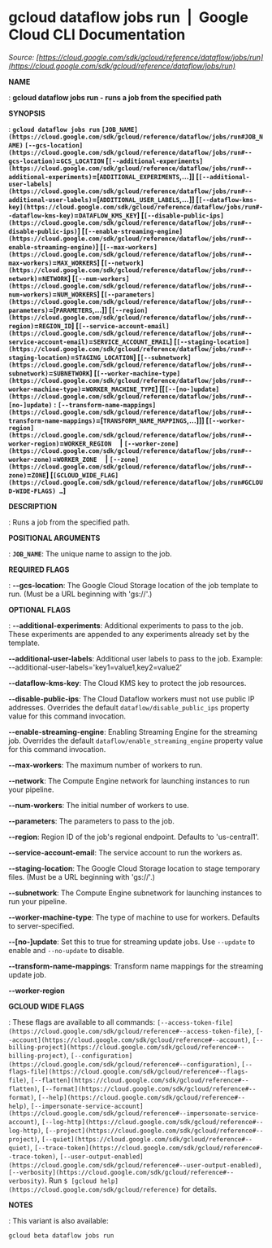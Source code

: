 # gcloud dataflow jobs run  |  Google Cloud CLI Documentation

*Source: [https://cloud.google.com/sdk/gcloud/reference/dataflow/jobs/run](https://cloud.google.com/sdk/gcloud/reference/dataflow/jobs/run)*

**NAME**

: **gcloud dataflow jobs run - runs a job from the specified path**

**SYNOPSIS**

: **`gcloud dataflow jobs run` `[JOB_NAME](https://cloud.google.com/sdk/gcloud/reference/dataflow/jobs/run#JOB_NAME)` `[--gcs-location](https://cloud.google.com/sdk/gcloud/reference/dataflow/jobs/run#--gcs-location)`=`GCS_LOCATION` [`[--additional-experiments](https://cloud.google.com/sdk/gcloud/reference/dataflow/jobs/run#--additional-experiments)`=[`ADDITIONAL_EXPERIMENTS`,…]] [`[--additional-user-labels](https://cloud.google.com/sdk/gcloud/reference/dataflow/jobs/run#--additional-user-labels)`=[`ADDITIONAL_USER_LABELS`,…]] [`[--dataflow-kms-key](https://cloud.google.com/sdk/gcloud/reference/dataflow/jobs/run#--dataflow-kms-key)`=`DATAFLOW_KMS_KEY`] [`[--disable-public-ips](https://cloud.google.com/sdk/gcloud/reference/dataflow/jobs/run#--disable-public-ips)`] [`[--enable-streaming-engine](https://cloud.google.com/sdk/gcloud/reference/dataflow/jobs/run#--enable-streaming-engine)`] [`[--max-workers](https://cloud.google.com/sdk/gcloud/reference/dataflow/jobs/run#--max-workers)`=`MAX_WORKERS`] [`[--network](https://cloud.google.com/sdk/gcloud/reference/dataflow/jobs/run#--network)`=`NETWORK`] [`[--num-workers](https://cloud.google.com/sdk/gcloud/reference/dataflow/jobs/run#--num-workers)`=`NUM_WORKERS`] [`[--parameters](https://cloud.google.com/sdk/gcloud/reference/dataflow/jobs/run#--parameters)`=[`PARAMETERS`,…]] [`[--region](https://cloud.google.com/sdk/gcloud/reference/dataflow/jobs/run#--region)`=`REGION_ID`] [`[--service-account-email](https://cloud.google.com/sdk/gcloud/reference/dataflow/jobs/run#--service-account-email)`=`SERVICE_ACCOUNT_EMAIL`] [`[--staging-location](https://cloud.google.com/sdk/gcloud/reference/dataflow/jobs/run#--staging-location)`=`STAGING_LOCATION`] [`[--subnetwork](https://cloud.google.com/sdk/gcloud/reference/dataflow/jobs/run#--subnetwork)`=`SUBNETWORK`] [`[--worker-machine-type](https://cloud.google.com/sdk/gcloud/reference/dataflow/jobs/run#--worker-machine-type)`=`WORKER_MACHINE_TYPE`] [[`[--[no-]update](https://cloud.google.com/sdk/gcloud/reference/dataflow/jobs/run#--[no-]update)` : `[--transform-name-mappings](https://cloud.google.com/sdk/gcloud/reference/dataflow/jobs/run#--transform-name-mappings)`=[`TRANSFORM_NAME_MAPPINGS`,…]]] [`[--worker-region](https://cloud.google.com/sdk/gcloud/reference/dataflow/jobs/run#--worker-region)`=`WORKER_REGION`     | `[--worker-zone](https://cloud.google.com/sdk/gcloud/reference/dataflow/jobs/run#--worker-zone)`=`WORKER_ZONE`     | `[--zone](https://cloud.google.com/sdk/gcloud/reference/dataflow/jobs/run#--zone)`=`ZONE`] [`[GCLOUD_WIDE_FLAG](https://cloud.google.com/sdk/gcloud/reference/dataflow/jobs/run#GCLOUD-WIDE-FLAGS) …`]**

**DESCRIPTION**

: Runs a job from the specified path.

**POSITIONAL ARGUMENTS**

: **`JOB_NAME`**:
The unique name to assign to the job.

**REQUIRED FLAGS**

: **--gcs-location**:
The Google Cloud Storage location of the job template to run. (Must be a URL
beginning with 'gs://'.)

**OPTIONAL FLAGS**

: **--additional-experiments**:
Additional experiments to pass to the job. These experiments are appended to any
experiments already set by the template.

**--additional-user-labels**:
Additional user labels to pass to the job. Example:
--additional-user-labels='key1=value1,key2=value2'

**--dataflow-kms-key**:
The Cloud KMS key to protect the job resources.

**--disable-public-ips**:
The Cloud Dataflow workers must not use public IP addresses. Overrides the
default `dataflow/disable_public_ips` property value for this command
invocation.

**--enable-streaming-engine**:
Enabling Streaming Engine for the streaming job. Overrides the default
`dataflow/enable_streaming_engine` property value for this command
invocation.

**--max-workers**:
The maximum number of workers to run.

**--network**:
The Compute Engine network for launching instances to run your pipeline.

**--num-workers**:
The initial number of workers to use.

**--parameters**:
The parameters to pass to the job.

**--region**:
Region ID of the job's regional endpoint. Defaults to 'us-central1'.

**--service-account-email**:
The service account to run the workers as.

**--staging-location**:
The Google Cloud Storage location to stage temporary files. (Must be a URL
beginning with 'gs://'.)

**--subnetwork**:
The Compute Engine subnetwork for launching instances to run your pipeline.

**--worker-machine-type**:
The type of machine to use for workers. Defaults to server-specified.

**--[no-]update**:
Set this to true for streaming update jobs. Use `--update` to enable
and `--no-update` to disable.

**--transform-name-mappings**:
Transform name mappings for the streaming update job.

**--worker-region**

**GCLOUD WIDE FLAGS**

: These flags are available to all commands: `[--access-token-file](https://cloud.google.com/sdk/gcloud/reference#--access-token-file)`,
`[--account](https://cloud.google.com/sdk/gcloud/reference#--account)`, `[--billing-project](https://cloud.google.com/sdk/gcloud/reference#--billing-project)`,
`[--configuration](https://cloud.google.com/sdk/gcloud/reference#--configuration)`,
`[--flags-file](https://cloud.google.com/sdk/gcloud/reference#--flags-file)`,
`[--flatten](https://cloud.google.com/sdk/gcloud/reference#--flatten)`, `[--format](https://cloud.google.com/sdk/gcloud/reference#--format)`, `[--help](https://cloud.google.com/sdk/gcloud/reference#--help)`, `[--impersonate-service-account](https://cloud.google.com/sdk/gcloud/reference#--impersonate-service-account)`,
`[--log-http](https://cloud.google.com/sdk/gcloud/reference#--log-http)`,
`[--project](https://cloud.google.com/sdk/gcloud/reference#--project)`, `[--quiet](https://cloud.google.com/sdk/gcloud/reference#--quiet)`, `[--trace-token](https://cloud.google.com/sdk/gcloud/reference#--trace-token)`, `[--user-output-enabled](https://cloud.google.com/sdk/gcloud/reference#--user-output-enabled)`,
`[--verbosity](https://cloud.google.com/sdk/gcloud/reference#--verbosity)`.
Run `$ [gcloud help](https://cloud.google.com/sdk/gcloud/reference)` for details.

**NOTES**

: This variant is also available:

```
gcloud beta dataflow jobs run
```